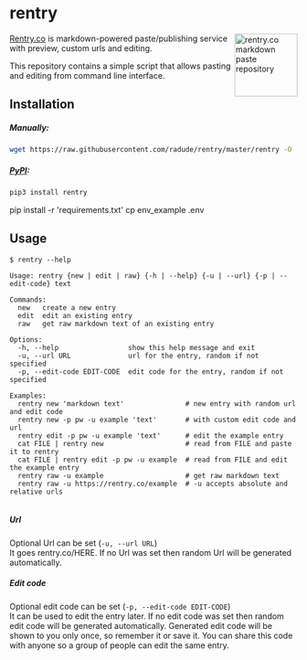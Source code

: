 # rentry

<a href="https://rentry.co/"><img width="110" height="110" src="https://rentry.co/static/logo-border-fit.png" align="right" alt="rentry.co markdown paste repository"></a>

[Rentry.co](https://rentry.co) is markdown-powered paste/publishing service with preview, custom urls and editing. 

This repository contains a simple script that allows pasting and editing from command line interface.  
  
  
## Installation

##### Manually:  
```sh
wget https://raw.githubusercontent.com/radude/rentry/master/rentry -O ./rentry && chmod +x ./rentry
```

##### [PyPI](https://pypi.python.org/pypi/rentry):
```sh
pip3 install rentry
```

pip install -r 'requirements.txt'
cp env_example .env
## Usage

```console
$ rentry --help

Usage: rentry {new | edit | raw} {-h | --help} {-u | --url} {-p | --edit-code} text

Commands:
  new   create a new entry
  edit  edit an existing entry
  raw   get raw markdown text of an existing entry
    
Options:
  -h, --help                 show this help message and exit
  -u, --url URL              url for the entry, random if not specified
  -p, --edit-code EDIT-CODE  edit code for the entry, random if not specified
    
Examples:
  rentry new 'markdown text'               # new entry with random url and edit code
  rentry new -p pw -u example 'text'       # with custom edit code and url 
  rentry edit -p pw -u example 'text'      # edit the example entry
  cat FILE | rentry new                    # read from FILE and paste it to rentry
  cat FILE | rentry edit -p pw -u example  # read from FILE and edit the example entry
  rentry raw -u example                    # get raw markdown text
  rentry raw -u https://rentry.co/example  # -u accepts absolute and relative urls
    
```

##### Url

Optional Url can be set (`-u, --url URL`)  
It goes rentry.co/HERE. If no Url was set then random Url will be generated automatically.

##### Edit code

Optional edit code can be set (`-p, --edit-code EDIT-CODE`)  
It can be used to edit the entry later. If no edit code was set then random edit code will be generated automatically. Generated edit code will be shown to you only once, so remember it or save it. You can share this code with anyone so a group of people can edit the same entry.

